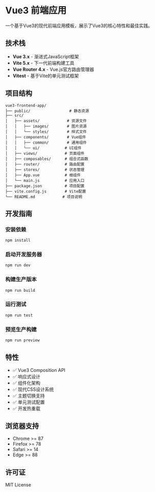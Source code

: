 # Vue3 前端应用

一个基于Vue3的现代前端应用模板，展示了Vue3的核心特性和最佳实践。

## 技术栈

- **Vue 3.x** - 渐进式JavaScript框架
- **Vite 5.x** - 下一代前端构建工具
- **Vue Router 4.x** - Vue.js官方路由管理器
- **Vitest** - 基于Vite的单元测试框架

## 项目结构

```
vue3-frontend-app/
├── public/                 # 静态资源
├── src/
│   ├── assets/            # 资源文件
│   │   ├── images/        # 图片资源
│   │   └── styles/        # 样式文件
│   ├── components/        # Vue组件
│   │   ├── common/        # 通用组件
│   │   └── ui/           # UI组件
│   ├── views/            # 页面组件
│   ├── composables/      # 组合式函数
│   ├── router/           # 路由配置
│   ├── stores/           # 状态管理
│   ├── App.vue           # 根组件
│   └── main.js           # 应用入口
├── package.json          # 项目配置
├── vite.config.js        # Vite配置
└── README.md            # 项目说明
```

## 开发指南

### 安装依赖

```bash
npm install
```

### 启动开发服务器

```bash
npm run dev
```

### 构建生产版本

```bash
npm run build
```

### 运行测试

```bash
npm run test
```

### 预览生产构建

```bash
npm run preview
```

## 特性

- ✅ Vue3 Composition API
- ✅ 响应式设计
- ✅ 组件化架构
- ✅ 现代CSS设计系统
- ✅ 主题切换支持
- ✅ 单元测试配置
- ✅ 开发热重载

## 浏览器支持

- Chrome >= 87
- Firefox >= 78
- Safari >= 14
- Edge >= 88

## 许可证

MIT License
